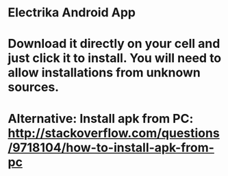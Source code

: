 # Electrika Android App
# Download it directly on your cell and just click it to install. You will need to allow installations from unknown sources.
# Alternative: Install apk from PC: http://stackoverflow.com/questions/9718104/how-to-install-apk-from-pc
